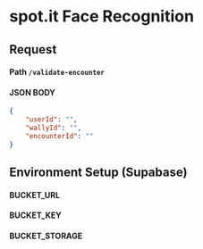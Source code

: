 # spot.it Face Recognition

## Request
#### Path ```/validate-encounter```
#### JSON BODY
```json
{
    "userId": "",
    "wallyId": "",
    "encounterId": ""
}
```

## Environment Setup (Supabase)
#### BUCKET_URL
#### BUCKET_KEY
#### BUCKET_STORAGE
